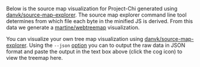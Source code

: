
Below is the source map visualization for Project-Chi generated using [danvk/source-map-explorer](https://github.com/danvk/source-map-explorer).  The source map explorer command line tool determines from which file each byte in the minified JS is derived. From this data we generate a [martine/webtreemap](https://github.com/martine/webtreemap) visualization.

You can visualize your own tree map visualization using [danvk/source-map-explorer](https://github.com/danvk/source-map-explorer).  Using the `--json` [option](https://github.com/danvk/source-map-explorer#options) you can to output the raw data in JSON format and paste the output in the text box above (click the cog icon) to view the treemap here.
